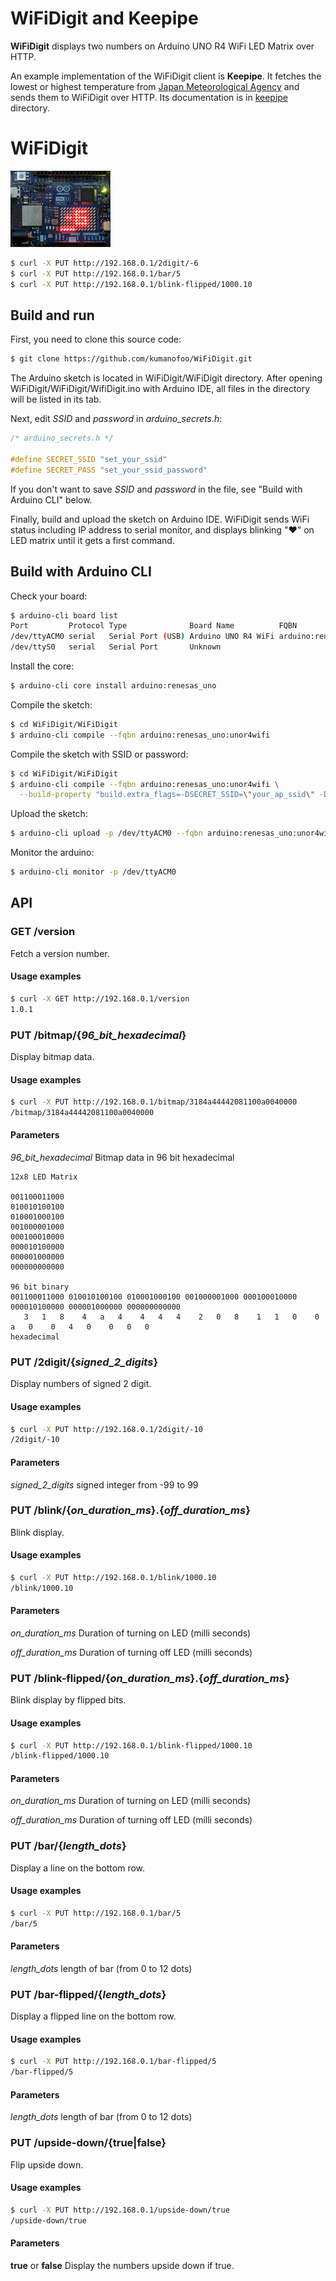 # WiFiDigit and Keepipe
**WiFiDigit** displays two numbers on Arduino UNO R4 WiFi LED Matrix over HTTP.

An example implementation of the WiFiDigit client is **Keepipe**.
It fetches the lowest or highest temperature from [Japan Meteorological Agency](https://www.jma.go.jp/) and
sends them to WiFiDigit over HTTP. Its documentation is in [keepipe](./keepipe/README.md) directory.

# WiFiDigit

<img src="screenshot.gif">

```sh
$ curl -X PUT http://192.168.0.1/2digit/-6
$ curl -X PUT http://192.168.0.1/bar/5
$ curl -X PUT http://192.168.0.1/blink-flipped/1000.10
```

## Build and run
First, you need to clone this source code:
```sh
$ git clone https://github.com/kumanofoo/WiFiDigit.git
```

The Arduino sketch is located in WiFiDigit/WiFiDigit directory.
After opening WiFiDigit/WiFiDigit/WifiDigit.ino with Arduino IDE,
all files in the directory will be listed in its tab. 

Next, edit *SSID* and *password* in *arduino_secrets.h*:
```C
/* arduino_secrets.h */

#define SECRET_SSID "set_your_ssid"
#define SECRET_PASS "set_your_ssid_password"
```
If you don't want to save *SSID* and *password* in the file, see "Build with Arduino CLI" below.

Finally, build and upload the sketch on Arduino IDE.
WiFiDigit sends WiFi status including IP address to serial monitor,
and displays blinking "❤" on LED matrix until it gets a first command.

## Build with Arduino CLI
Check your board:
```sh
$ arduino-cli board list
Port         Protocol Type              Board Name          FQBN                          Core
/dev/ttyACM0 serial   Serial Port (USB) Arduino UNO R4 WiFi arduino:renesas_uno:unor4wifi arduino:renesas_uno
/dev/ttyS0   serial   Serial Port       Unknown
```

Install the core:
```sh
$ arduino-cli core install arduino:renesas_uno
```

Compile the sketch:
```sh
$ cd WiFiDigit/WiFiDigit
$ arduino-cli compile --fqbn arduino:renesas_uno:unor4wifi
```

Compile the sketch with SSID or password:
```sh
$ cd WiFiDigit/WiFiDigit
$ arduino-cli compile --fqbn arduino:renesas_uno:unor4wifi \
  --build-property "build.extra_flags=-DSECRET_SSID=\"your_ap_ssid\" -DSECRET_PASS=\"your_ap_password\""
```

Upload the sketch:
```sh
$ arduino-cli upload -p /dev/ttyACM0 --fqbn arduino:renesas_uno:unor4wifi
```

Monitor the arduino:
```sh
$ arduino-cli monitor -p /dev/ttyACM0
```

## API
### GET /version

Fetch a version number.

#### Usage examples
```sh
$ curl -X GET http://192.168.0.1/version
1.0.1
```

### PUT /bitmap/{*96_bit_hexadecimal*}
Display bitmap data.

#### Usage examples
```sh
$ curl -X PUT http://192.168.0.1/bitmap/3184a44442081100a0040000
/bitmap/3184a44442081100a0040000
```

#### Parameters
*96_bit_hexadecimal* Bitmap data in 96 bit hexadecimal

```
12x8 LED Matrix

001100011000
010010100100
010001000100
001000001000
000100010000
000010100000
000001000000
000000000000

96 bit binary
001100011000 010010100100 010001000100 001000001000 000100010000 000010100000 000001000000 000000000000
   3   1   8    4   a   4    4   4   4    2   0   8    1   1   0    0   a   0    0   4   0    0   0   0
hexadecimal
```

### PUT /2digit/{*signed_2_digits*}
Display numbers of signed 2 digit.
#### Usage examples
```sh
$ curl -X PUT http://192.168.0.1/2digit/-10
/2digit/-10
```
#### Parameters
*signed_2_digits* signed integer from -99 to 99


### PUT /blink/{*on_duration_ms*}.{*off_duration_ms*}
Blink display.
#### Usage examples
```sh
$ curl -X PUT http://192.168.0.1/blink/1000.10
/blink/1000.10
```
#### Parameters
*on_duration_ms* Duration of turning on LED (milli seconds)

*off_duration_ms* Duration of turning off LED (milli seconds)


### PUT /blink-flipped/{*on_duration_ms*}.{*off_duration_ms*}
Blink display by flipped bits.
#### Usage examples
```sh
$ curl -X PUT http://192.168.0.1/blink-flipped/1000.10
/blink-flipped/1000.10
```
#### Parameters
*on_duration_ms* Duration of turning on LED (milli seconds)

*off_duration_ms* Duration of turning off LED (milli seconds)


### PUT /bar/{*length_dots*}
Display a line on the bottom row.
#### Usage examples
```sh
$ curl -X PUT http://192.168.0.1/bar/5
/bar/5
```
#### Parameters
*length_dots* length of bar (from 0 to 12 dots)


### PUT /bar-flipped/{*length_dots*}
Display a flipped line on the bottom row.
#### Usage examples
```sh
$ curl -X PUT http://192.168.0.1/bar-flipped/5
/bar-flipped/5
```
#### Parameters
*length_dots* length of bar (from 0 to 12 dots)


### PUT /upside-down/{**true**|**false**}
Flip upside down.
#### Usage examples
```sh
$ curl -X PUT http://192.168.0.1/upside-down/true
/upside-down/true
```
#### Parameters
**true** or **false** Display the numbers upside down if true.

